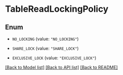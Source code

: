 # TableReadLockingPolicy

## Enum


* `NO_LOCKING` (value: `"NO_LOCKING"`)

* `SHARE_LOCK` (value: `"SHARE_LOCK"`)

* `EXCLUSIVE_LOCK` (value: `"EXCLUSIVE_LOCK"`)


[[Back to Model list]](../README.md#documentation-for-models) [[Back to API list]](../README.md#documentation-for-api-endpoints) [[Back to README]](../README.md)


